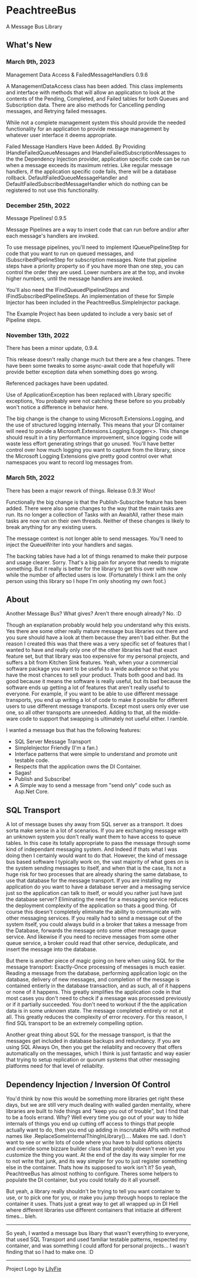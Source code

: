 # PeachtreeBus
A Message Bus Library

## What's New
### March 9th, 2023

Management Data Access & FailedMessageHandlers 0.9.6

A ManagementDataAccess class has been added. This class implements and interface with methods that will allow an application to look at the contents of the Pending, Completed, and Failed tables for both Queues and Subscription data. There are also methods for Cancelling pending messages, and Retrying failed messages.

While not a complete management system this should provide the needed functionality for an application to provide message management by whatever user interface it deems appropriate.

Failed Message Handlers Have been Added. By Providing IHandleFailedQueueMessages and IHandleFailedSubscriptionMessages to the the Dependency Injection provider, application specific code can be run when a message exceeds its maximum retries. Like regular message handlers, if the application specific code fails, there will be a database rollback. DefaultFailedQueueMessageHandler and DefaultFailedSubscribedMessageHandler which do nothing can be registered to not use this functionality.

### December 25th, 2022

Message Pipelines! 0.9.5

Message Pipelines are a way to insert code that can run before and/or after each message's handlers are invoked. 

To use message pipelines, you'll need to implement IQueuePipelineStep for code that you want to run on queued messages, and ISubscribedPipelineStep for subscription messages. Note that pipeline steps have a priority property so if you have more than one step, you can control the order they are used. Lower numbers are at the top, and invoke higher numbers, until the message handlers are invoked.

You'll also need the IFindQueuedPipelineSteps and IFindSubscribedPipelineSteps. An implementation of these for Simple Injector has been included in the PeachtreeBus.SimpleInjector package. 

The Example Project has been updated to include a very basic set of Pipeline steps.

### November 13th, 2022

There has been a minor update, 0.9.4.

This release doesn't really change much but there are a few changes. There have been some tweaks to some async-await code that hopefully will provide better exception data when something does go wrong.

Referenced packages have been updated.

Use of ApplicationException has been replaced with Library specific exceptions, You probably were not catching these before so you probably won't notice a difference in behavior here.

The big change is the change to using Microsoft.Extensions.Logging, and the use of structured logging internally. This means that your DI container will need to povide a Microsoft.Extensions.Logging.ILogger<>. This change should result in a tiny performance improvement, since logging code will waste less effort generating strings that go unused. You'll have better control over how much logging you want to capture from the library, since the Microsoft Logging Extensions give pretty good control over what namespaces you want to record log messages from.

### March 5th, 2022

There has been a major rework of things. Release 0.9.3! Woo!

Functionally the big change is that the Publish-Subscribe feature has been added. There were also some changes to the way that the main tasks are run. Its no longer a collection of Tasks with an AwaitAll, rather these main tasks are now run on their own threads. Neither of these changes is likely to break anything for any existing users.

The message context is not longer able to send messages. You'll need to inject the QueueWriter into your handlers and sagas.

The backing tables have had a lot of things renamed to make their purpose and usage clearer. Sorry. That's a big pain for anyone that needs to migrate something. But it really is better for the library to get this over with now while the number of affected users is low. (Fortunately  I think I am the only person using this library so I hope I'm only shooting my own foot.)

## About

Another Message Bus? What gives? Aren't there enough already? No. :D

Though an explanation probably would help you understand why this exists. Yes there are some other really mature message bus libraries out there and you sure should have a look at them because they aren't bad either. But the reason I created this was that there was a very specific set of features that I wanted to have and really only one of the other libraries had that exact feature set, but that library was too expensive for my personal projects, and suffers a bit from Kitchen Sink features. Yeah, when your a commercial software package you want to be useful to a wide audience so that you have the most chances to sell your product. Thats both good and bad. Its good because it means the software is really useful, but its bad because the software ends up getting a lot of features that aren't really useful to everyone. For example, if you want to be able to use different message transports, you end up writing a lot of code to make it possible for different users to use different message transports. Except most users only ever use one, so all other transports are unneeded. Adding to that, all the middle-ware code to support that swapping is ultimately not useful either. I ramble.

I wanted a message bus that has the following features:
* SQL Server Message Transport
* SimpleInjector Friendly (I'm a fan.)
* Interface patterns that were simple to understand and promote unit testable code.
* Respects that the application owns the DI Container.
* Sagas!
* Publish and Subscribe!
* A Simple way to send a message from "send only" code such as Asp.Net Core.

## SQL Transport
A lot of message buses shy away from SQL server as a transport. It does sorta make sense in a lot of scenarios. If you are exchanging message with an unknown system you don't really want them to have access to queue tables. In this case its totally appropriate to pass the message through some kind of independant messaging system. And Indeed if thats what I was doing then I certainly would want to do that. However, the kind of message bus based software I typically work on, the vast majority of what goes on is the system sending messages to itself, and when that is the case, Its not a huge risk for two processes that are already sharing the same database, to use that database for the message transport. If you are installing my application do you want to have a database server and a messaging service just so the application can talk to itself, or would you rather just have just the database server? Eliminating the need for a messaging service reduces the deployment complexity of the application so thats a good thing. Of course this doesn't completely eliminate the ability to communicate with other messaging services. If you really had to send a message out of the system itself, you could always build in a broker that takes a message from the Database, forwards the message onto some other message queue service. And likewise if you need to recieve messages from some other queue service, a broker could read that other service, deduplicate, and insert the message into the database. 

But there is another piece of magic going on here when using SQL for the message transport: Exactly-Once processing of messages is much easier. Reading a message from the database, performing application logic on the database, delivery of new messages, and completion of the message is contained entierly in the database transaction, and as such, all of it happens or none of it happens. This greatly simplifies the application code in that most cases you don't need to check if a message was processed previously or if it partially succeeded. You don't need to workout if the the application data is in some unknown state. The message completed entirely or not at all. This greatly reduces the complexity of error recovery. For this reason, I find SQL transport to be an extremely compelling option.

Another great thing about SQL for the message transport, is that the messages get included in database backups and redundancy. If you are using SQL Always On, then you get the reliablity and recovery that offers automatically on the messages, which I think is just fantastic and way easier that trying to setup replication or quorum systems that other messaging platforms need for that level of reliabilty.

## Dependency Injection / Inversion Of Control
You'd think by now this would be something more libraries get right these days, but we are still very much dealing with walled garden mentality, where libraries are built to hide things and "keep you out of trouble", but I find that to be a fools errand. Why? Well every time you go out of your way to hide internals of things you end up cutting off access to things that people actually want to do, then you end up adding in inscrutable APIs with method names like .ReplaceSomeInternalThingInLibrary().... Makes me sad. I don't want to see or write lots of code where you have to build options objects and overide some bizzare builder class that probably doesn't even let you customize the thing you want. At the end of the day its way simpler for me to not write that junk, and its way simpler for you to just register something else in the container. Thats how its supposed to work isn't it? So yeah, PeachtreeBus has almost nothing to configure. Theres some helpers to populate the DI container, but you could totally do it all yourself. 

But yeah, a library really shouldn't be trying to tell you want container to use, or to pick one for you, or make you jump through hoops to replace the container it uses. Thats just a great way to get all wrapped up in DI Hell where different libraries use different containers that initiazie at different times... bleh.

***

So yeah, I wanted a message bus libary that wasn't everything to everyone, that used SQL Transport and used familiar testable patterns, respected my container, and was something I could afford for personal projects... I wasn't finding that so I had to make one. :D

***

Project Logo by [LilyFie](https://lilyfie.com/)
